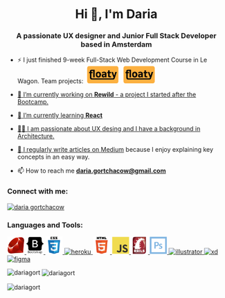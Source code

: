 <h1 align="center">Hi 👋, I'm Daria</h1>
<h3 align="center">A passionate UX designer and Junior Full Stack Developer based in Amsterdam</h3>

- ⚡ I just finished 9-week Full-Stack Web Development Course in Le Wagon. Team projects: <img src="logo-floaty.png" alt="floaty" width="80" height="40"/> </a> <a href="http://floaties.herokuapp.com/" target="_blank" rel="noreferrer"> <img src="logo-floaty.png" alt="floaty" width="80" height="40"/> </a> <a href="https://ryb-rewild.herokuapp.com/" target="_blank" rel="noreferrer"> 

- 🔭 I’m currently working on **Rewild** - a project I started after the Bootcamp.

- 🌱 I’m currently learning **React**

- 👨‍💻 I am passionate about UX desing and I have a background in Architecture.

- 📝 I regularly write articles on [Medium](Medium) because I enjoy explaining key concepts in an easy way.

- 📫 How to reach me **daria.gortchacow@gmail.com**

<h3 align="left">Connect with me:</h3>
<p align="left">
<a href="https://linkedin.com/in/daria-gortchacow" target="blank"><img align="center" src="https://raw.githubusercontent.com/rahuldkjain/github-profile-readme-generator/master/src/images/icons/Social/linked-in-alt.svg" alt="daria gortchacow" height="30" width="40" /></a>
</p>

<h3 align="left">Languages and Tools:</h3>
<p align="left"> <a href="https://getbootstrap.com" target="_blank" rel="noreferrer"> <img src="https://raw.githubusercontent.com/devicons/devicon/master/icons/ruby/ruby-original.svg" alt="ruby" width="40" height="40"/> </a> <a href="https://www.adobe.com/products/xd.html" target="_blank" rel="noreferrer">  <img src="https://raw.githubusercontent.com/devicons/devicon/master/icons/bootstrap/bootstrap-plain-wordmark.svg" alt="bootstrap" width="40" height="40"/> </a> <a href="https://www.w3schools.com/css/" target="_blank" rel="noreferrer"> <img src="https://raw.githubusercontent.com/devicons/devicon/master/icons/css3/css3-original-wordmark.svg" alt="css3" width="40" height="40"/> </a> <a href="https://www.figma.com/" target="_blank" rel="noreferrer"> <img src="https://www.vectorlogo.zone/logos/heroku/heroku-icon.svg" alt="heroku" width="40" height="40"/> </a> <a href="https://www.w3.org/html/" target="_blank" rel="noreferrer"> <img src="https://raw.githubusercontent.com/devicons/devicon/master/icons/html5/html5-original-wordmark.svg" alt="html5" width="40" height="40"/> </a> <a href="https://www.adobe.com/in/products/illustrator.html" target="_blank" rel="noreferrer"> <img src="https://raw.githubusercontent.com/devicons/devicon/master/icons/javascript/javascript-original.svg" alt="javascript" width="40" height="40"/> </a> <a href="https://www.photoshop.com/en" target="_blank" rel="noreferrer"> <img src="https://raw.githubusercontent.com/devicons/devicon/master/icons/rails/rails-original-wordmark.svg" alt="rails" width="40" height="40"/> </a> <a href="https://www.ruby-lang.org/en/" target="_blank" rel="noreferrer"> <img src="https://raw.githubusercontent.com/devicons/devicon/master/icons/photoshop/photoshop-line.svg" alt="photoshop" width="40" height="40"/> </a> <a href="https://rubyonrails.org" target="_blank" rel="noreferrer"> <img src="https://www.vectorlogo.zone/logos/adobe_illustrator/adobe_illustrator-icon.svg" alt="illustrator" width="40" height="40"/> </a> <a href="https://developer.mozilla.org/en-US/docs/Web/JavaScript" target="_blank" rel="noreferrer"> <img src="https://cdn.worldvectorlogo.com/logos/adobe-xd.svg" alt="xd" width="40" height="40"/> <img src="https://www.vectorlogo.zone/logos/figma/figma-icon.svg" alt="figma" width="40" height="40"/> </a> <a href="https://heroku.com" target="_blank" rel="noreferrer"> </a> </p>

<p><img align="left" src="https://github-readme-stats.vercel.app/api/top-langs?username=dariagort&show_icons=true&locale=en&layout=compact" alt="dariagort" /></p>

<p>&nbsp;<img align="center" src="https://github-readme-stats.vercel.app/api?username=dariagort&show_icons=true&locale=en" alt="dariagort" /></p>

<p><img align="center" src="https://github-readme-streak-stats.herokuapp.com/?user=dariagort&" alt="dariagort" /></p>
